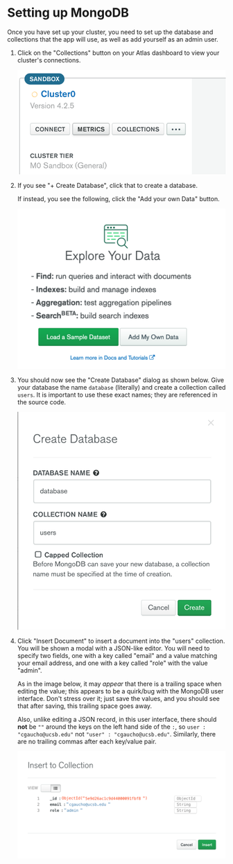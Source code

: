 # Setting up MongoDB

Once you have set up your cluster, you need to set up the database and collections that the app will use, as well as
add yourself as an admin user.

1. Click on the "Collections" button on your Atlas dashboard to view your cluster's connections.

   ![collections](./images/collections.png)

2. If you see "+ Create Database", click that to create a database.

   If instead, you see
   the following, click the "Add your own Data" button.

   ![collections](./images/first-time-collection-50.png)

3. You should now see the "Create Database" dialog as shown below. Give your database the name
   `database` (literally) and create a collection called `users`. It is important to use
   these exact names; they are referenced in the source code.

   ![create-database](./images/create-database.png)

4. Click "Insert Document" to insert a document into the "users" collection.
   You will be shown a modal with a JSON-like editor.
   You will need to specify two fields, one with a key called "email" and a value matching your email address,
   and one with a key called "role" with the value "admin".

   As in the image below, it may *appear* that there is a trailing space when editing the value; this appears to
   be a quirk/bug with the MongoDB user interface.   Don't stress over it; just save the values, and you should see that 
   after saving, this trailing space goes away.
   
   Also, unlike editing a JSON record, in this user interface, there should **not** be `""` around the keys
   on the left hand side of the `:`, so `user : "cgaucho@ucsb.edu"` not `"user" : "cgaucho@ucsb.edu"`.  Similarly, there
   are no trailing commas after each key/value pair.

   ![insert-admin](./images/insert-admin.png)
